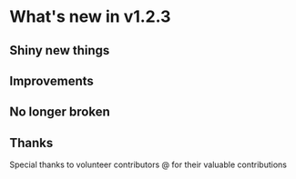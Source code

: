 # What's new in v1.2.3

## Shiny new things

## Improvements

## No longer broken

## Thanks

Special thanks to volunteer contributors @ for their valuable contributions
